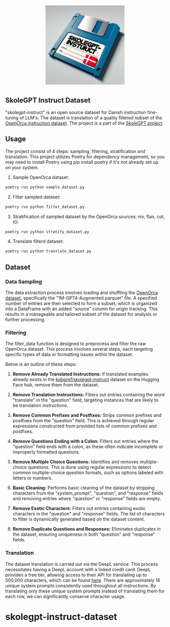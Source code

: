 <h1 align="center">
<img src="logo.png" width="250">
</h1>

## SkoleGPT Instruct Dataset
"skolegpt-instruct" is an open source dataset for Danish instruction fine-tuning of LLM's. The dataset is translation of a quality filtered subset of the [OpenOrca instruction dataset](https://huggingface.co/datasets/Open-Orca/OpenOrca). The project is a part of the [SkoleGPT project](https://skolegpt.dk/).

## Usage
The project consist of 4 steps: sampling, filtering, stratification and translation. This project utilizes Poetry for dependency management, so you may need to install Poetry using pip install poetry if it's not already set up on your system.

1. Sample OpenOrca dataset:
```bash
poetry run python sample_dataset.py 
```

2. Filter sampled dataset:
```bash
poetry run python filter_dataset.py
```

3. Stratification of sampled dataset by the OpenOrca sources: niv, flan, cot, t0:
```bash
poetry run python stratify_dataset.py
```

4. Translate filterd dataset:
```bash
poetry run python translate_dataset.py
```

## Dataset
### Data Sampling
The data extraction process involves loading and shuffling the [OpenOrca dataset](https://huggingface.co/datasets/Open-Orca/OpenOrca), specifically the "1M-GPT4-Augmented.parquet" file. A specified number of entries are then selected to form a subset, which is organized into a DataFrame with an added "source" column for origin tracking. This results in a manageable and tailored subset of the dataset for analysis or further processing.

### Filtering
The filter_data function is designed to preprocess and filter the raw OpenOrca dataset. This process involves several steps, each targeting specific types of data or formatting issues within the dataset. 

Below is an outline of these steps:

1. **Remove Already Translated Instructions:** If translated examples already exists in the [kobprof/skolegpt-instruct](https://huggingface.co/datasets/kobprof/skolegpt-instruct) dataset on the Hugging Face hub, remove them from the dataset.

2. **Remove Translation Instructions:** Filters out entries containing the word "translate" in the "question" field, targeting instances that are likely to be translation instructions.

3. **Remove Common Prefixes and Postfixes:** Strips common prefixes and postfixes from the "question" field. This is achieved through regular expressions constructed from provided lists of common prefixes and postfixes.

4. **Remove Questions Ending with a Colon:** Filters out entries where the "question" field ends with a colon, as these often indicate incomplete or improperly formatted questions.

5. **Remove Multiple Choice Questions:** Identifies and removes multiple-choice questions. This is done using regular expressions to detect common multiple-choice question formats, such as options labeled with letters or numbers.

6. **Basic Cleaning:** Performs basic cleaning of the dataset by stripping characters from the "system_prompt", "question", and "response" fields and removing entries where "question" or "response" fields are empty.

7. **Remove Exotic Characters:** Filters out entries containing exotic characters in the "question" and "response" fields. The list of characters to filter is dynamically generated based on the dataset content.

8. **Remove Duplicate Questions and Responses:** Eliminates duplicates in the dataset, ensuring uniqueness in both "question" and "response" fields.

### Translation
The dataset translation is carried out via the DeepL service. This process necessitates having a DeepL account with a linked credit card. DeepL provides a free tier, allowing access to their API for translating up to 500,000 characters, which can be found [here](https://support.deepl.com/hc/en-us/articles/360021200939-DeepL-API-Free). There are approximately 16 unique system prompts consistently used throughout all instructions. By translating only these unique system prompts instead of translating them for each row, we can significantly conserve character usage.
# skolegpt-instruct-dataset
